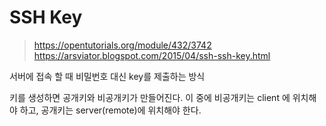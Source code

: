 

# SSH Key

> https://opentutorials.org/module/432/3742
> https://arsviator.blogspot.com/2015/04/ssh-ssh-key.html


서버에 접속 할 때 비밀번호 대신 key를 제출하는 방식


키를 생성하면 공개키와 비공개키가 만들어진다. 
이 중에 비공개키는 client 에 위치해야 하고, 공개키는 server(remote)에 위치해야 한다.
<!--stackedit_data:
eyJoaXN0b3J5IjpbMjExNjA1OTA1NywtMTExOTcyNTgxNiwxMj
kyNDczODU0XX0=
-->